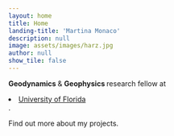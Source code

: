 ```yaml
---
layout: home
title: Home
landing-title: 'Martina Monaco'
description: null
image: assets/images/harz.jpg
author: null
show_tile: false
---
```


<p> <b> Geodynamics </b> & <b> Geophysics </b> research fellow at <li><a href="http://www.ufl.edu/">University of Florida</a></li>. <p>
  Find out more about my projects.
